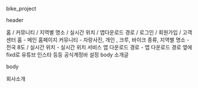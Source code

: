 bike_project

header

홈 / 커뮤니티 / 지역별 명소 / 실시간 위치 / 앱다운로드 경로 /                         로그인 / 회원가입 / 고객센터
홈 - 메인 홈페이지
커뮤니티 - 자랑사진, 개인 , 크루, 바이크 종류, 
지역별 명소 - 전국 8도 / 
실시간 위치 - 실시간 위치 서비스 
앱 다운로드 경로 - 앱 다운로드 경로 
                                                                              옆에 fixd로 유튜브 인스타 등등 공식계정바 설정
body 
소개글




body


회사소개 
